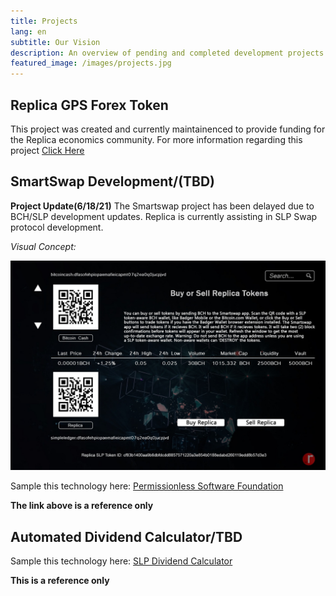 ```yaml
---
title: Projects
lang: en
subtitle: Our Vision
description: An overview of pending and completed development projects. 
featured_image: /images/projects.jpg
---
```


## Replica GPS Forex Token

This project was created and currently maintainenced to provide funding for the Replica economics community. For more information regarding this project [Click Here](http://replica-forex.net/)

## SmartSwap Development/(TBD)

**Project Update(6/18/21)**
The Smartswap project has been delayed due to BCH/SLP development updates. Replica is currently assisting in SLP Swap protocol development.

*Visual Concept:*

![](../images/SmartSwapv2.jpeg)

Sample this technology here: [Permissionless Software Foundation](https://psfoundation.cash/)

**The link above is a reference only**

## Automated Dividend Calculator/TBD

Sample this technology here: [SLP Dividend Calculator](https://tools.bitcoin.com/slp-dividend-calculator/)

**This is a reference only**
